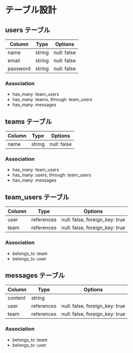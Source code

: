 # テーブル設計

## users テーブル

| Column   | Type   | Options     |
| -------- | ------ | ----------- |
| name     | string | null: false |
| email    | string | null: false |
| password | string | null: false |

### Association

- has_many :team_users
- has_many :teams, through: team_users
- has_many :messages

## teams テーブル

| Column | Type   | Options     |
| ------ | ------ | ----------- |
| name   | string | null: false |

### Association

- has_many :team_users
- has_many :users, through: team_users
- has_many :messages

## team_users テーブル

| Column | Type       | Options                        |
| ------ | ---------- | ------------------------------ |
| user   | references | null: false, foreign_key: true |
| team   | references | null: false, foreign_key: true |

### Association

- belongs_to :team
- belongs_to :user

## messages テーブル

| Column  | Type       | Options                        |
| ------- | ---------- | ------------------------------ |
| content | string     |                                |
| user    | references | null: false, foreign_key: true |
| team    | references | null: false, foreign_key: true |

### Association

- belongs_to :team
- belongs_to :user
